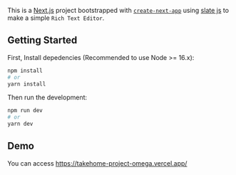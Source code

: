 This is a [Next.js](https://nextjs.org/) project bootstrapped with [`create-next-app`](https://github.com/vercel/next.js/tree/canary/packages/create-next-app) using [slate js](https://docs.slatejs.org/walkthroughs/01-installing-slate) to make a simple `Rich Text Editor`.

## Getting Started

First, Install depedencies (Recommended to use Node >= 16.x):

```bash
npm install
# or
yarn install
```

Then run the development:
```bash
npm run dev
# or
yarn dev
```

## Demo
You can access https://takehome-project-omega.vercel.app/